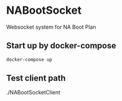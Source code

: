 # NABootSocket
Websocket system for NA Boot Plan

## Start up by docker-compose
```bash
docker-compose up
```

## Test client path
./NABootSocketClient
